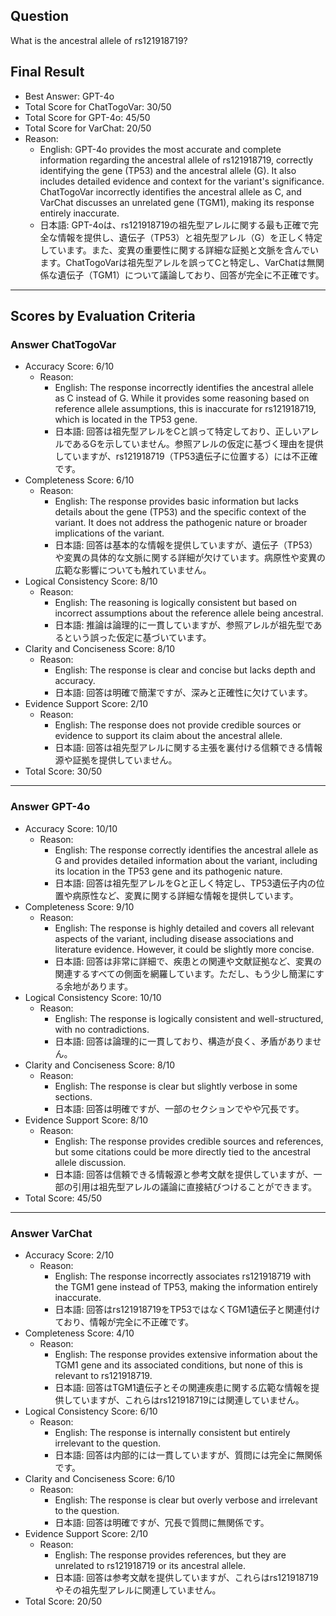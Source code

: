 ## Question

What is the ancestral allele of rs121918719?

## Final Result

- Best Answer: GPT-4o
- Total Score for ChatTogoVar: 30/50
- Total Score for GPT-4o: 45/50
- Total Score for VarChat: 20/50
- Reason:
  - English: GPT-4o provides the most accurate and complete information regarding the ancestral allele of rs121918719, correctly identifying the gene (TP53) and the ancestral allele (G). It also includes detailed evidence and context for the variant's significance. ChatTogoVar incorrectly identifies the ancestral allele as C, and VarChat discusses an unrelated gene (TGM1), making its response entirely inaccurate.
  - 日本語: GPT-4oは、rs121918719の祖先型アレルに関する最も正確で完全な情報を提供し、遺伝子（TP53）と祖先型アレル（G）を正しく特定しています。また、変異の重要性に関する詳細な証拠と文脈を含んでいます。ChatTogoVarは祖先型アレルを誤ってCと特定し、VarChatは無関係な遺伝子（TGM1）について議論しており、回答が完全に不正確です。

---

## Scores by Evaluation Criteria

### Answer ChatTogoVar
- Accuracy Score: 6/10
  - Reason: 
    - English: The response incorrectly identifies the ancestral allele as C instead of G. While it provides some reasoning based on reference allele assumptions, this is inaccurate for rs121918719, which is located in the TP53 gene.
    - 日本語: 回答は祖先型アレルをCと誤って特定しており、正しいアレルであるGを示していません。参照アレルの仮定に基づく理由を提供していますが、rs121918719（TP53遺伝子に位置する）には不正確です。
- Completeness Score: 6/10
  - Reason: 
    - English: The response provides basic information but lacks details about the gene (TP53) and the specific context of the variant. It does not address the pathogenic nature or broader implications of the variant.
    - 日本語: 回答は基本的な情報を提供していますが、遺伝子（TP53）や変異の具体的な文脈に関する詳細が欠けています。病原性や変異の広範な影響についても触れていません。
- Logical Consistency Score: 8/10
  - Reason: 
    - English: The reasoning is logically consistent but based on incorrect assumptions about the reference allele being ancestral.
    - 日本語: 推論は論理的に一貫していますが、参照アレルが祖先型であるという誤った仮定に基づいています。
- Clarity and Conciseness Score: 8/10
  - Reason: 
    - English: The response is clear and concise but lacks depth and accuracy.
    - 日本語: 回答は明確で簡潔ですが、深みと正確性に欠けています。
- Evidence Support Score: 2/10
  - Reason: 
    - English: The response does not provide credible sources or evidence to support its claim about the ancestral allele.
    - 日本語: 回答は祖先型アレルに関する主張を裏付ける信頼できる情報源や証拠を提供していません。
- Total Score: 30/50

---

### Answer GPT-4o
- Accuracy Score: 10/10
  - Reason: 
    - English: The response correctly identifies the ancestral allele as G and provides detailed information about the variant, including its location in the TP53 gene and its pathogenic nature.
    - 日本語: 回答は祖先型アレルをGと正しく特定し、TP53遺伝子内の位置や病原性など、変異に関する詳細な情報を提供しています。
- Completeness Score: 9/10
  - Reason: 
    - English: The response is highly detailed and covers all relevant aspects of the variant, including disease associations and literature evidence. However, it could be slightly more concise.
    - 日本語: 回答は非常に詳細で、疾患との関連や文献証拠など、変異の関連するすべての側面を網羅しています。ただし、もう少し簡潔にする余地があります。
- Logical Consistency Score: 10/10
  - Reason: 
    - English: The response is logically consistent and well-structured, with no contradictions.
    - 日本語: 回答は論理的に一貫しており、構造が良く、矛盾がありません。
- Clarity and Conciseness Score: 8/10
  - Reason: 
    - English: The response is clear but slightly verbose in some sections.
    - 日本語: 回答は明確ですが、一部のセクションでやや冗長です。
- Evidence Support Score: 8/10
  - Reason: 
    - English: The response provides credible sources and references, but some citations could be more directly tied to the ancestral allele discussion.
    - 日本語: 回答は信頼できる情報源と参考文献を提供していますが、一部の引用は祖先型アレルの議論に直接結びつけることができます。
- Total Score: 45/50

---

### Answer VarChat
- Accuracy Score: 2/10
  - Reason: 
    - English: The response incorrectly associates rs121918719 with the TGM1 gene instead of TP53, making the information entirely inaccurate.
    - 日本語: 回答はrs121918719をTP53ではなくTGM1遺伝子と関連付けており、情報が完全に不正確です。
- Completeness Score: 4/10
  - Reason: 
    - English: The response provides extensive information about the TGM1 gene and its associated conditions, but none of this is relevant to rs121918719.
    - 日本語: 回答はTGM1遺伝子とその関連疾患に関する広範な情報を提供していますが、これらはrs121918719には関連していません。
- Logical Consistency Score: 6/10
  - Reason: 
    - English: The response is internally consistent but entirely irrelevant to the question.
    - 日本語: 回答は内部的には一貫していますが、質問には完全に無関係です。
- Clarity and Conciseness Score: 6/10
  - Reason: 
    - English: The response is clear but overly verbose and irrelevant to the question.
    - 日本語: 回答は明確ですが、冗長で質問に無関係です。
- Evidence Support Score: 2/10
  - Reason: 
    - English: The response provides references, but they are unrelated to rs121918719 or its ancestral allele.
    - 日本語: 回答は参考文献を提供していますが、これらはrs121918719やその祖先型アレルに関連していません。
- Total Score: 20/50